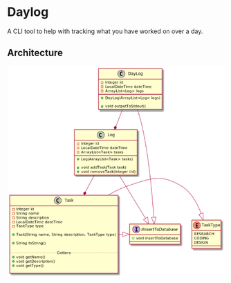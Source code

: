 # Daylog

A CLI tool to help with tracking what you have worked on over a day.

## Architecture
![Architecture](Program.png)
